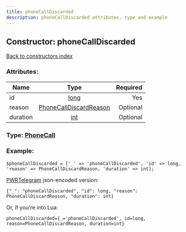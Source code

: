```yaml
---
title: phoneCallDiscarded
description: phoneCallDiscarded attributes, type and example
---
```

## Constructor: phoneCallDiscarded  
[Back to constructors index](index.md)



### Attributes:

| Name     |    Type       | Required |
|----------|:-------------:|---------:|
|id|[long](../types/long.md) | Yes|
|reason|[PhoneCallDiscardReason](../types/PhoneCallDiscardReason.md) | Optional|
|duration|[int](../types/int.md) | Optional|



### Type: [PhoneCall](../types/PhoneCall.md)


### Example:

```
$phoneCallDiscarded = ['_' => 'phoneCallDiscarded', 'id' => long, 'reason' => PhoneCallDiscardReason, 'duration' => int];
```  

[PWRTelegram](https://pwrtelegram.xyz) json-encoded version:

```
{"_": "phoneCallDiscarded", "id": long, "reason": PhoneCallDiscardReason, "duration": int}
```


Or, if you're into Lua:  


```
phoneCallDiscarded={_='phoneCallDiscarded', id=long, reason=PhoneCallDiscardReason, duration=int}

```


